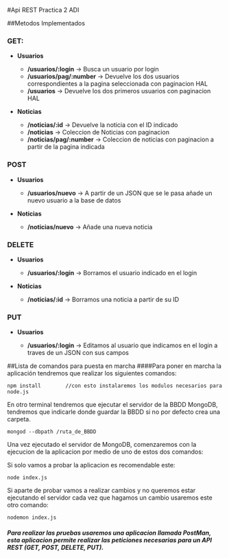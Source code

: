 #Api REST Practica 2 ADI 

##Metodos Implementados 
### GET: 
- **Usuarios**

	- **/usuarios/:login** -> Busca un usuario por login
	- **/usuarios/pag/:number** -> Devuelve los dos usuarios correspondientes a la pagina seleccionada con paginacion HAL 
	- **/usuarios** -> Devuelve los dos primeros usuarios con paginacion HAL 

- **Noticias**
	
	- **/noticias/:id** -> Devuelve la noticia con el ID indicado
	- **/noticias** -> Coleccion de Noticias con paginacion 
	- **/noticias/pag/:number** -> Coleccion de noticias con paginacion a partir de la pagina indicada

### POST 
- **Usuarios**

	- **/usuarios/nuevo** -> A partir de un JSON que se le pasa añade un nuevo usuario a la base de datos 

- **Noticias** 

	- **/noticias/nuevo** -> Añade una nueva noticia


### DELETE
- **Usuarios**
	
	- **/usuarios/:login** -> Borramos el usuario indicado en el login
	
- **Noticias**
	
	- **/noticias/:id** -> Borramos una noticia a partir de su ID


### PUT 
- **Usuarios**

	- **/usuarios/:login** -> Editamos al usuario que indicamos en el login a traves de un JSON con sus campos



##Lista de comandos para puesta en marcha
####Para poner en marcha la aplicación tendremos que realizar los siguientes comandos: 

 `npm install 		 //con esto instalaremos los modulos necesarios para node.js`
 
En otro terminal tendremos que ejecutar el servidor de la BBDD MongoDB, tendremos que indicarle donde guardar la BBDD si no por defecto crea una carpeta. 

`mongod --dbpath /ruta_de_BBDD `

Una vez ejecutado el servidor de MongoDB, comenzaremos con la ejecucion de la aplicacion por medio de uno de estos dos comandos: 

Si solo vamos a probar la aplicacion es recomendable este: 

`node index.js`

Si aparte de probar vamos a realizar cambios y no queremos estar ejecutando el servidor cada vez que hagamos un cambio usaremos este otro comando: 

`nodemon index.js`

##### Para realizar las pruebas usaremos una aplicacion llamada PostMan, esta aplicacion permite realizar las peticiones necesarias para un API REST (GET, POST, DELETE, PUT).